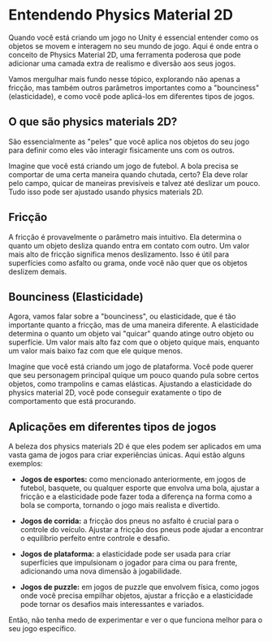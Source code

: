 # Entendendo Physics Material 2D

Quando você está criando um jogo no Unity é essencial entender como os objetos se movem e interagem no seu mundo de jogo. Aqui é onde entra o conceito de Physics Material 2D, uma ferramenta poderosa que pode adicionar uma camada extra de realismo e diversão aos seus jogos. 

Vamos mergulhar mais fundo nesse tópico, explorando não apenas a fricção, mas também outros parâmetros importantes como a "bounciness" (elasticidade), e como você pode aplicá-los em diferentes tipos de jogos.

## O que são physics materials 2D?

São essencialmente as "peles" que você aplica nos objetos do seu jogo para definir como eles vão interagir fisicamente uns com os outros.

Imagine que você está criando um jogo de futebol. A bola precisa se comportar de uma certa maneira quando chutada, certo? Ela deve rolar pelo campo, quicar de maneiras previsíveis e talvez até deslizar um pouco. Tudo isso pode ser ajustado usando physics materials 2D.

## Fricção

A fricção é provavelmente o parâmetro mais intuitivo. Ela determina o quanto um objeto desliza quando entra em contato com outro. Um valor mais alto de fricção significa menos deslizamento. Isso é útil para superfícies como asfalto ou grama, onde você não quer que os objetos deslizem demais.

## Bounciness (Elasticidade)

Agora, vamos falar sobre a "bounciness", ou elasticidade, que é tão importante quanto a fricção, mas de uma maneira diferente. A elasticidade determina o quanto um objeto vai "quicar" quando atinge outro objeto ou superfície. Um valor mais alto faz com que o objeto quique mais, enquanto um valor mais baixo faz com que ele quique menos.

Imagine que você está criando um jogo de plataforma. Você pode querer que seu personagem principal quique um pouco quando pula sobre certos objetos, como trampolins e camas elásticas. Ajustando a elasticidade do physics material 2D, você pode conseguir exatamente o tipo de comportamento que está procurando.

## Aplicações em diferentes tipos de jogos

A beleza dos physics materials 2D é que eles podem ser aplicados em uma vasta gama de jogos para criar experiências únicas. Aqui estão alguns exemplos:

- **Jogos de esportes:** como mencionado anteriormente, em jogos de futebol, basquete, ou qualquer esporte que envolva uma bola, ajustar a fricção e a elasticidade pode fazer toda a diferença na forma como a bola se comporta, tornando o jogo mais realista e divertido.

- **Jogos de corrida:** a fricção dos pneus no asfalto é crucial para o controle do veículo. Ajustar a fricção dos pneus pode ajudar a encontrar o equilíbrio perfeito entre controle e desafio.

- **Jogos de plataforma:** a elasticidade pode ser usada para criar superfícies que impulsionam o jogador para cima ou para frente, adicionando uma nova dimensão à jogabilidade.

- **Jogos de puzzle:** em jogos de puzzle que envolvem física, como jogos onde você precisa empilhar objetos, ajustar a fricção e a elasticidade pode tornar os desafios mais interessantes e variados.

Então, não tenha medo de experimentar e ver o que funciona melhor para o seu jogo específico.